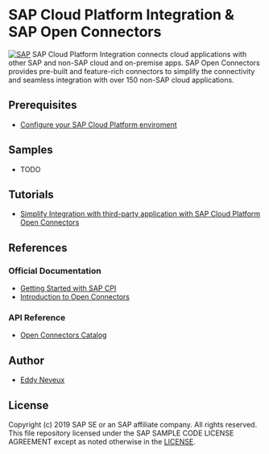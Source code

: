 # SAP Cloud Platform Integration & SAP Open Connectors
[![SAP](https://i.imgur.com/YGzZd2E.png)](http://cloudplatform.sap.com/)
SAP Cloud Platform Integration connects cloud applications with other SAP and non-SAP cloud and on-premise apps.
SAP Open Connectors provides pre-built and feature-rich connectors to simplify the connectivity and seamless integration with over 150 non-SAP cloud applications.

## Prerequisites
* [Configure your SAP Cloud Platform enviroment](https://developers.sap.com/uk/tutorials/hcp-cf-getting-started.html)

## Samples
* TODO

## Tutorials
* [Simplify Integration with third-party application with SAP Cloud Platform Open Connectors](https://blogs.sap.com/2018/09/24/blog-series-simplify-integration-with-third-party-application-with-sap-cloud-platform-open-connectors/)

## References
### Official Documentation
* [Getting Started with SAP CPI](https://help.sap.com/viewer/368c481cd6954bdfa5d0435479fd4eaf/Cloud/en-US/e12c09cc8e9b4574b092d8964b049ce6.html)
* [Introduction to Open Connectors](https://help.openconnectors.ext.hana.ondemand.com/home/elements-overview)


### API Reference
* [Open Connectors Catalog](https://help.openconnectors.ext.hana.ondemand.com/home/our-catalog)

## Author
* [Eddy Neveux](https://twitter.com/eddy_nev)

License
-------

Copyright (c) 2019 SAP SE or an SAP affiliate company. All rights reserved.
This file repository licensed under the SAP SAMPLE CODE LICENSE AGREEMENT except as noted otherwise in the [LICENSE](../LICENSE).
